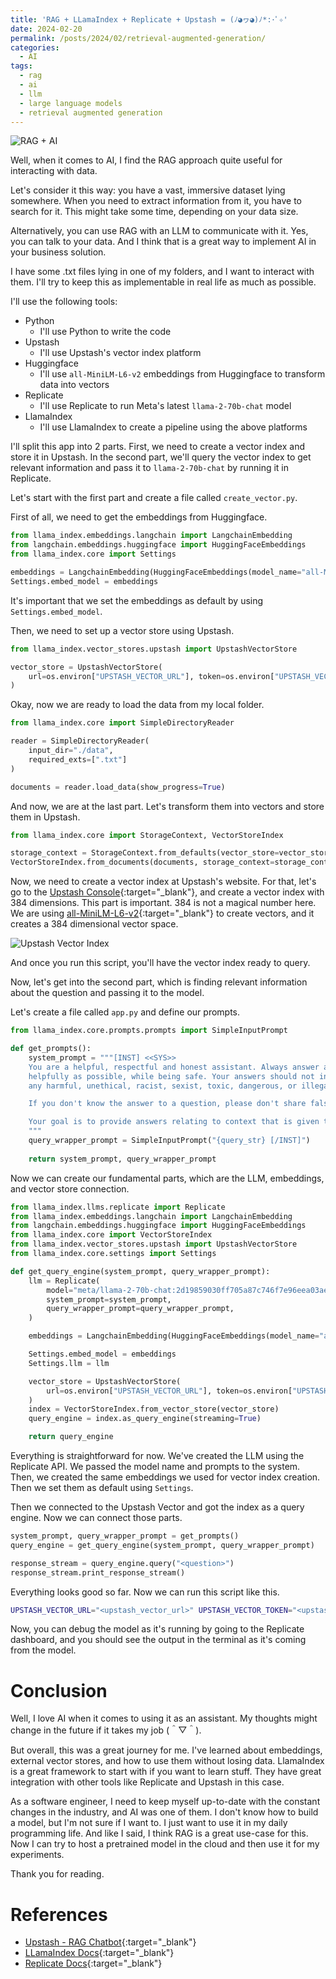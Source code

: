 ```yaml
---
title: 'RAG + LLamaIndex + Replicate + Upstash = (ﾉ◕ヮ◕)ﾉ*:･ﾟ✧'
date: 2024-02-20
permalink: /posts/2024/02/retrieval-augmented-generation/
categories: 
  - AI
tags:
  - rag
  - ai
  - llm
  - large language models
  - retrieval augmented generation
---
```


![RAG + AI](/images/post_1.webp)

Well, when it comes to AI, I find the RAG approach quite useful for interacting with data.

Let's consider it this way: you have a vast, immersive dataset lying somewhere. When you need to extract information from it, you have to search for it. This might take some time, depending on your data size.

Alternatively, you can use RAG with an LLM to communicate with it. Yes, you can talk to your data. And I think that is a great way to implement AI in your business solution.

I have some .txt files lying in one of my folders, and I want to interact with them. I'll try to keep this as implementable in real life as much as possible.

I'll use the following tools:
- Python
  - I'll use Python to write the code
- Upstash
  - I'll use Upstash's vector index platform
- Huggingface
  - I'll use `all-MiniLM-L6-v2` embeddings from Huggingface to transform data into vectors
- Replicate
  - I'll use Replicate to run Meta's latest `llama-2-70b-chat` model
- LlamaIndex
  - I'll use LlamaIndex to create a pipeline using the above platforms

I'll split this app into 2 parts. First, we need to create a vector index and store it in Upstash. In the second part, we'll query the vector index to get relevant information and pass it to `llama-2-70b-chat` by running it in Replicate.

Let's start with the first part and create a file called `create_vector.py`.

First of all, we need to get the embeddings from Huggingface.
```python
from llama_index.embeddings.langchain import LangchainEmbedding
from langchain.embeddings.huggingface import HuggingFaceEmbeddings
from llama_index.core import Settings

embeddings = LangchainEmbedding(HuggingFaceEmbeddings(model_name="all-MiniLM-L6-v2"))
Settings.embed_model = embeddings
```
It's important that we set the embeddings as default by using `Settings.embed_model`.

Then, we need to set up a vector store using Upstash.
```python
from llama_index.vector_stores.upstash import UpstashVectorStore

vector_store = UpstashVectorStore(
    url=os.environ["UPSTASH_VECTOR_URL"], token=os.environ["UPSTASH_VECTOR_TOKEN"]
)
```

Okay, now we are ready to load the data from my local folder.
```python
from llama_index.core import SimpleDirectoryReader

reader = SimpleDirectoryReader(
    input_dir="./data",
    required_exts=[".txt"]
)

documents = reader.load_data(show_progress=True)
```

And now, we are at the last part. Let's transform them into vectors and store them in Upstash.
```python
from llama_index.core import StorageContext, VectorStoreIndex

storage_context = StorageContext.from_defaults(vector_store=vector_store)
VectorStoreIndex.from_documents(documents, storage_context=storage_context)
```

Now, we need to create a vector index at Upstash's website. For that, let's go to the [Upstash Console](https://console.upstash.com){:target="_blank"}, and create a vector index with 384 dimensions. This part is important. 384 is not a magical number here. We are using [all-MiniLM-L6-v2](https://huggingface.co/sentence-transformers/all-MiniLM-L6-v2){:target="_blank"} to create vectors, and it creates a 384 dimensional vector space.

![Upstash Vector Index](/images/upstash_vector_index_create.png)

And once you run this script, you'll have the vector index ready to query.

Now, let's get into the second part, which is finding relevant information about the question and passing it to the model.

Let's create a file called `app.py` and define our prompts.

```python
from llama_index.core.prompts.prompts import SimpleInputPrompt

def get_prompts():
    system_prompt = """[INST] <<SYS>>
    You are a helpful, respectful and honest assistant. Always answer as 
    helpfully as possible, while being safe. Your answers should not include
    any harmful, unethical, racist, sexist, toxic, dangerous, or illegal content.

    If you don't know the answer to a question, please don't share false information.

    Your goal is to provide answers relating to context that is given to you.<</SYS>>
    """
    query_wrapper_prompt = SimpleInputPrompt("{query_str} [/INST]")
    
    return system_prompt, query_wrapper_prompt
```

Now we can create our fundamental parts, which are the LLM, embeddings, and vector store connection.
```python
from llama_index.llms.replicate import Replicate
from llama_index.embeddings.langchain import LangchainEmbedding
from langchain.embeddings.huggingface import HuggingFaceEmbeddings
from llama_index.core import VectorStoreIndex
from llama_index.vector_stores.upstash import UpstashVectorStore
from llama_index.core.settings import Settings

def get_query_engine(system_prompt, query_wrapper_prompt):
    llm = Replicate(
        model="meta/llama-2-70b-chat:2d19859030ff705a87c746f7e96eea03aefb71f166725aee39692f1476566d48",
        system_prompt=system_prompt,
        query_wrapper_prompt=query_wrapper_prompt,
    )

    embeddings = LangchainEmbedding(HuggingFaceEmbeddings(model_name="all-MiniLM-L6-v2"))

    Settings.embed_model = embeddings
    Settings.llm = llm

    vector_store = UpstashVectorStore(
        url=os.environ["UPSTASH_VECTOR_URL"], token=os.environ["UPSTASH_VECTOR_TOKEN"]
    )
    index = VectorStoreIndex.from_vector_store(vector_store)
    query_engine = index.as_query_engine(streaming=True)

    return query_engine
```
Everything is straightforward for now. We've created the LLM using the Replicate API. We passed the model name and prompts to the system. Then, we created the same embeddings we used for vector index creation. Then we set them as default using `Settings`.

Then we connected to the Upstash Vector and got the index as a query engine. Now we can connect those parts.
```python
system_prompt, query_wrapper_prompt = get_prompts()
query_engine = get_query_engine(system_prompt, query_wrapper_prompt)

response_stream = query_engine.query("<question>")
response_stream.print_response_stream()
```
Everything looks good so far. Now we can run this script like this.

```bash
UPSTASH_VECTOR_URL="<upstash_vector_url>" UPSTASH_VECTOR_TOKEN="<upstash_vector_token>" REPLICATE_API_TOKEN="<replicate_api_token>" python app.py
```

Now, you can debug the model as it's running by going to the Replicate dashboard, and you should see the output in the terminal as it's coming from the model.

Conclusion
===
Well, I love AI when it comes to using it as an assistant. My thoughts might change in the future if it takes my job (＾▽＾).

But overall, this was a great journey for me. I've learned about embeddings, external vector stores, and how to use them without losing data. LlamaIndex is a great framework to start with if you want to learn stuff. They have great integration with other tools like Replicate and Upstash in this case.

As a software engineer, I need to keep myself up-to-date with the constant changes in the industry, and AI was one of them. I don't know how to build a model, but I'm not sure if I want to. I just want to use it in my daily programming life. And like I said, I think RAG is a great use-case for this. Now I can try to host a pretrained model in the cloud and then use it for my experiments.

Thank you for reading.

References
===
- [Upstash - RAG Chatbot](https://upstash.com/blog/rag-chatbot-upstash){:target="_blank"}
- [LLamaIndex Docs](https://docs.llamaindex.ai/en/stable/){:target="_blank"}
- [Replicate Docs](https://replicate.com/docs){:target="_blank"}